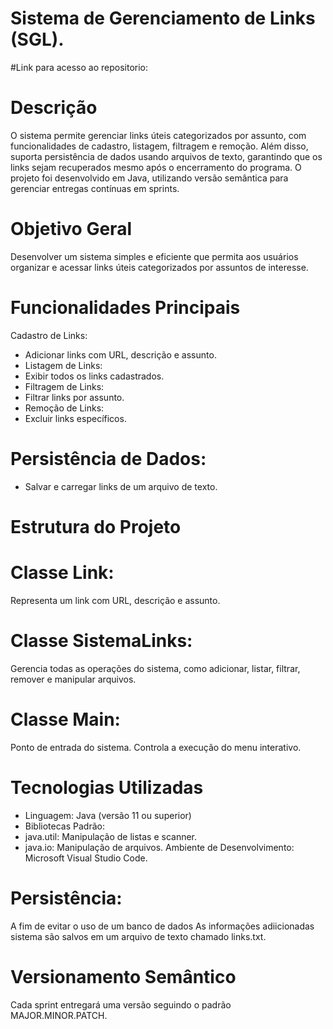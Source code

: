 # Sistema de Gerenciamento de Links (SGL).
#Link para acesso ao repositorio:
# Descrição
O sistema permite gerenciar links úteis categorizados por assunto, com funcionalidades de cadastro, listagem, filtragem e remoção. Além disso, suporta persistência de dados usando arquivos de texto, garantindo que os links sejam recuperados mesmo após o encerramento do programa.
O projeto foi desenvolvido em Java, utilizando versão semântica para gerenciar entregas contínuas em sprints.
# Objetivo Geral
Desenvolver um sistema simples e eficiente que permita aos usuários organizar e acessar links úteis categorizados por assuntos de interesse.
# Funcionalidades Principais
Cadastro de Links:
* Adicionar links com URL, descrição e assunto.
* Listagem de Links:
* Exibir todos os links cadastrados.
* Filtragem de Links:
* Filtrar links por assunto.
* Remoção de Links:
* Excluir links específicos.
# Persistência de Dados:
* Salvar e carregar links de um arquivo de texto.
# Estrutura do Projeto
# Classe Link:
Representa um link com URL, descrição e assunto.
# Classe SistemaLinks:
Gerencia todas as operações do sistema, como adicionar, listar, filtrar, remover e manipular arquivos.
# Classe Main:
Ponto de entrada do sistema.
Controla a execução do menu interativo.
# Tecnologias Utilizadas
* Linguagem: Java (versão 11 ou superior)
* Bibliotecas Padrão:
* java.util: Manipulação de listas e scanner.
* java.io: Manipulação de arquivos.
Ambiente de Desenvolvimento:
Microsoft Visual Studio Code.
# Persistência:
A fim de evitar o uso de um banco de dados As informações adiicionadas sistema são salvos em um arquivo de texto chamado links.txt.
# Versionamento Semântico
Cada sprint entregará uma versão seguindo o padrão MAJOR.MINOR.PATCH.
